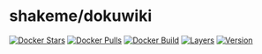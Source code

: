 shakeme/dokuwiki
================

[![Docker Stars](https://img.shields.io/docker/stars/shakeme/dokuwiki.svg)](https://hub.docker.com/r/shakeme/dokuwiki/)
[![Docker Pulls](https://img.shields.io/docker/pulls/shakeme/dokuwiki.svg)](https://hub.docker.com/r/shakeme/dokuwiki/)
[![Docker Build](https://img.shields.io/docker/automated/shakeme/dokuwiki.svg)](https://hub.docker.com/r/shakeme/dokuwiki/)
[![Layers](https://images.microbadger.com/badges/image/shakeme/dokuwiki.svg)](https://microbadger.com/images/shakeme/dokuwiki)
[![Version](https://images.microbadger.com/badges/version/shakeme/dokuwiki.svg)](https://microbadger.com/images/shakeme/dokuwiki)
